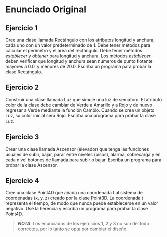 # Enunciado Original

## Ejercicio 1

Cree una clase llamada Rectángulo con los atributos longitud y anchura, cada uno
con un valor predeterminado de 1. Debe tener métodos para calcular el perímetro y
el área del rectángulo. Debe tener métodos _establecer_ y _obtener_ para longitud y
anchura. Los métodos _establecer_ deben verificar que longitud y anchura sean
números de punto flotante mayores a 0.0, y menores de 20.0.
Escriba un programa para probar la clase Rectángulo.

## Ejercicio 2

Construir una clase llamada Luz que simule una luz de semáforo. El atributo color
de la clase debe cambiar de Verde a Amarillo y a Rojo y de nuevo regresar a Verde
mediante la función Cambio. Cuando se crea un objeto Luz, su color inicial será
Rojo. Escriba una programa para probar la clase Luz.

## Ejercicio 3

Crear una clase llamada Ascensor (elevador) que tenga las funciones usuales de subir,
bajar, parar entre niveles (pisos), alarma, sobrecarga y en cada nivel botones de
llamada para subir o bajar. Escriba un programa para probar la clase Ascensor.

## Ejercicio 4

Cree una clase Point4D que añada una coordenada t al sistema de coordenadas (x, y, z)
creado por la clase Point3D. La coordenada t representa el tiempo, de modo que nunca
puede establecerse en un valor negativo. Use la herencia y escriba un programa para
probar la clase Point4D.

> __*NOTA*__: Los enunciados de los ejercicios 1, 2 y 3 no son del todo correctos,
> por lo tanto se opta por cambiar el diseño.

